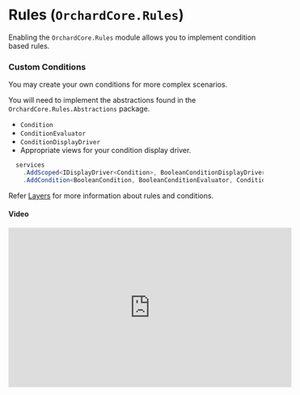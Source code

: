 # Rules (`OrchardCore.Rules`)

Enabling the `OrchardCore.Rules` module allows you to implement condition based rules.

### Custom Conditions

You may create your own conditions for more complex scenarios.

You will need to implement the abstractions found in the `OrchardCore.Rules.Abstractions` package.

- `Condition`
- `ConditionEvaluator`
- `ConditionDisplayDriver`
- Appropriate views for your condition display driver.

``` csharp
  services
    .AddScoped<IDisplayDriver<Condition>, BooleanConditionDisplayDriver>()
    .AddCondition<BooleanCondition, BooleanConditionEvaluator, ConditionFactory<BooleanCondition>>();
```

Refer [Layers](../Layers/README.md) for more information about rules and conditions.

#### Video

<iframe width="560" height="315" src="https://www.youtube.com/embed/Iq6VbXZg0B0" frameborder="0" allow="accelerometer; autoplay; encrypted-media; gyroscope; picture-in-picture" allowfullscreen></iframe>
